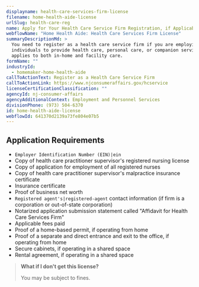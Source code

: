 ```yaml
---
displayname: health-care-services-firm-license
filename: home-health-aide-license
urlSlug: health-care-reg
name: Apply for Your Health Care Service Firm Registration, if Applicable
webflowName: "Home Health Aide: Health Care Services Firm License"
summaryDescriptionMd: >
  You need to register as a health care service firm if you are employing
  individuals to provide health care, personal care, or companion services. This
  applies to both in-home and facility care.
formName: ""
industryId:
  - homemaker-home-health-aide
callToActionText: Register as a Health Care Service Firm
callToActionLink: https://www.njconsumeraffairs.gov/hcservice
licenseCertificationClassification: ""
agencyId: nj-consumer-affairs
agencyAdditionalContext: Employment and Personnel Services
divisionPhone: (973) 504-6370
id: home-health-aide-license
webflowId: 641370d2139a73fe804e07b5
---
```


## Application Requirements

- `Employer Identification Number (EIN)|ein`
- Copy of health care practitioner supervisor's registered nursing license
- Copy of application for employment of all registered nurses
- Copy of health care practitioner supervisor's malpractice insurance certificate
- Insurance certificate
- Proof of business net worth
- `Registered agent's|registered-agent` contact information (if firm is a corporation or out-of-state corporation)
- Notarized application submission statement called "Affidavit for Health Care Services Firm"
- Applicable fees paid
- Proof of a home-based permit, if operating from home
- Proof of a separate and direct entrance and exit to the office, if operating from home
- Secure cabinets, if operating in a shared space
- Rental agreement, if operating in a shared space

> **What if I don't get this license?**
>
> You may be subject to fines.
